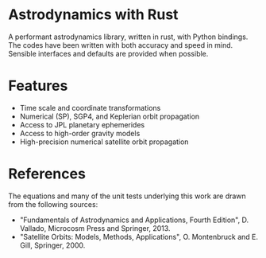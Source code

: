 # Astrodynamics with Rust

A performant astrodynamics library, written in rust, with Python bindings.
The codes have been written with both accuracy and speed in mind.
Sensible interfaces and defaults are provided when possible.

# Features

* Time scale and coordinate transformations
* Numerical (SP), SGP4, and Keplerian orbit propagation
* Access to JPL planetary ephemerides
* Access to high-order gravity models
* High-precision numerical satellite orbit propagation



# References

The equations and many of the unit tests underlying this work are drawn from the following sources:

* "Fundamentals of Astrodynamics and Applications, Fourth Edition", D. Vallado, Microcosm Press and Springer, 2013.
* "Satellite Orbits: Models, Methods, Applications", O. Montenbruck and E. Gill, Springer, 2000.
